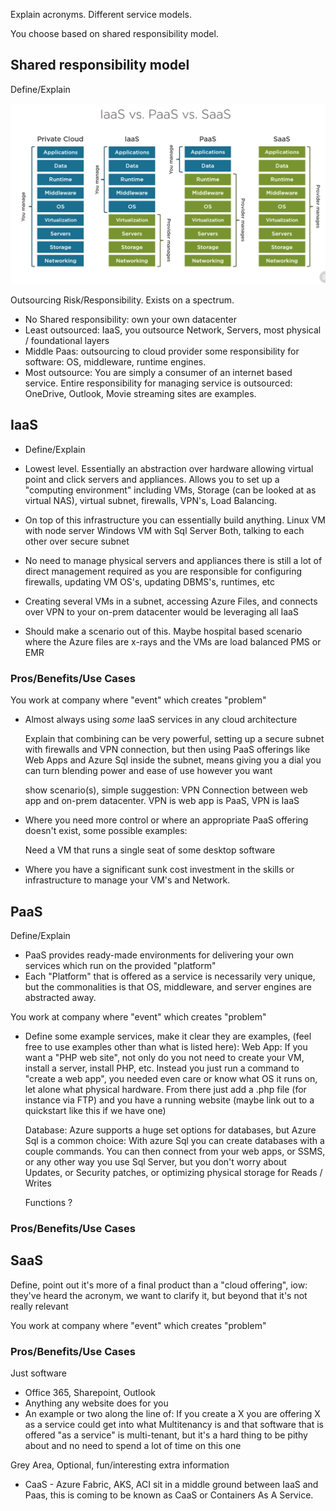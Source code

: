 Explain acronyms. Different service models. 

You choose based on shared responsibility model.

## Shared responsibility model

Define/Explain

![Shared responsibility model](../media/3-shared-responsibility.png)

Outsourcing Risk/Responsibility. Exists on a spectrum.
- No Shared responsibility: own your own datacenter
- Least outsourced: IaaS, you outsource Network, Servers, most physical / foundational layers
- Middle Paas: outsourcing to cloud provider some responsibility for software: OS, middleware, runtime engines.
- Most outsource: You are simply a consumer of an internet based service. Entire responsibility for managing service is outsourced: OneDrive, Outlook, Movie streaming sites are examples.

## IaaS

- Define/Explain

- Lowest level. Essentially an abstraction over hardware allowing virtual point and click servers and appliances. Allows you to set up a "computing environment" including VMs, Storage (can be looked at as virtual NAS), virtual subnet, firewalls, VPN's, Load Balancing.
- On top of this infrastructure you can essentially build anything.
    Linux VM with node server
    Windows VM with Sql Server
    Both, talking to each other over secure subnet

- No need to manage physical servers and appliances there is still a lot of direct management required as you are responsible for configuring firewalls, updating VM OS's, updating DBMS's, runtimes, etc
- Creating several VMs in a subnet, accessing Azure Files, and connects over VPN to your on-prem datacenter would be leveraging all IaaS
- Should make a scenario out of this. Maybe hospital based scenario where the Azure files are x-rays and the VMs are load balanced PMS or EMR 

### Pros/Benefits/Use Cases

You work at company where "event" which creates "problem"

- Almost always using *some* IaaS services in any cloud architecture

    Explain that combining can be very powerful, setting up a secure subnet with firewalls and VPN connection, but then using PaaS offerings like Web Apps and Azure Sql inside the subnet, means giving you a dial you can turn blending power and ease of use however you want

    show scenario(s), simple suggestion: VPN Connection between web app and on-prem datacenter. VPN is web app is PaaS, VPN is IaaS

- Where you need more control or where an appropriate PaaS offering doesn't exist, some possible examples:

    Need a VM that runs a single seat of some desktop software

- Where you have a significant sunk cost investment in the skills or infrastructure to manage your VM's and Network.

## PaaS

Define/Explain

- PaaS provides ready-made environments for delivering your own services which run on the provided "platform"
- Each "Platform" that is offered as a service is necessarily very unique, but the commonalities is that OS, middleware, and server engines are abstracted away.

You work at company where "event" which creates "problem"
 
- Define some example services, make it clear they are examples, (feel free to use examples other than what is listed here): 
    Web App: If you want a "PHP web site", not only do you not need to create your VM, install a server, install PHP, etc. Instead you just run a command to "create a web app", you needed even care or know what OS it runs on, let alone what physical hardware. 
        From there just add a .php file (for instance via FTP) and you have a running website (maybe link out to a quickstart like this if we have one)

    Database: Azure supports a huge set options for databases, but Azure Sql is a common choice: With azure Sql you can create databases with a couple commands. You can then connect from your web apps, or SSMS, or any other way you use Sql Server, but you don't worry about Updates, or Security patches, or optimizing physical storage for Reads / Writes

    Functions
    ?

### Pros/Benefits/Use Cases



## SaaS

Define, point out it's more of a final product than a "cloud offering", iow: they've heard the acronym, we want to clarify it, but beyond that it's not really relevant 

You work at company where "event" which creates "problem"

### Pros/Benefits/Use Cases

Just software
- Office 365, Sharepoint, Outlook
- Anything any website does for you
- An example or two along the line of: If you create a X you are offering X as a service could get into what Multitenancy is and that software that is offered "as a service" is multi-tenant, but it's a hard thing to be pithy about and no need to spend a lot of time on this one

Grey Area, Optional, fun/interesting extra information
- CaaS - Azure Fabric, AKS, ACI sit in a middle ground between IaaS and Paas, this is coming to be known as CaaS or Containers As A Service.

